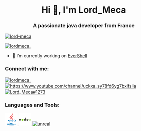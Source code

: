 <h1 align="center">Hi 👋, I'm Lord_Meca</h1>
<h3 align="center">A passionate java developer from France</h3>

<p align="left"> <a href="https://github.com/ryo-ma/github-profile-trophy"><img src="https://github-profile-trophy.vercel.app/?username=lord-meca" alt="lord-meca" /></a> </p>

<p align="left"> <a href="https://twitter.com/lordmeca_" target="blank"><img src="https://img.shields.io/twitter/follow/lordmeca_?logo=twitter&style=for-the-badge" alt="lordmeca_" /></a> </p>

- 🔭 I’m currently working on [EverShell](https://discord.gg/evershell)

<h3 align="left">Connect with me:</h3>
<p align="left">
<a href="https://twitter.com/lordmeca_" target="blank"><img align="center" src="https://raw.githubusercontent.com/rahuldkjain/github-profile-readme-generator/master/src/images/icons/Social/twitter.svg" alt="lordmeca_" height="30" width="40" /></a>
<a href="https://www.youtube.com/c/https://www.youtube.com/channel/uckxa_sy78fd6yg7bxlfsiia" target="blank"><img align="center" src="https://raw.githubusercontent.com/rahuldkjain/github-profile-readme-generator/master/src/images/icons/Social/youtube.svg" alt="https://www.youtube.com/channel/uckxa_sy78fd6yg7bxlfsiia" height="30" width="40" /></a>
<a href="https://discord.gg/Lord_Meca#1273" target="blank"><img align="center" src="https://raw.githubusercontent.com/rahuldkjain/github-profile-readme-generator/master/src/images/icons/Social/discord.svg" alt="Lord_Meca#1273" height="30" width="40" /></a>
</p>

<h3 align="left">Languages and Tools:</h3>
<p align="left"> <a href="https://www.java.com" target="_blank" rel="noreferrer"> <img src="https://raw.githubusercontent.com/devicons/devicon/master/icons/java/java-original.svg" alt="java" width="40" height="40"/> </a> <a href="https://nodejs.org" target="_blank" rel="noreferrer"> <img src="https://raw.githubusercontent.com/devicons/devicon/master/icons/nodejs/nodejs-original-wordmark.svg" alt="nodejs" width="40" height="40"/> </a> <a href="https://unrealengine.com/" target="_blank" rel="noreferrer"> <img src="https://raw.githubusercontent.com/kenangundogan/fontisto/036b7eca71aab1bef8e6a0518f7329f13ed62f6b/icons/svg/brand/unreal-engine.svg" alt="unreal" width="40" height="40"/> </a> </p>
